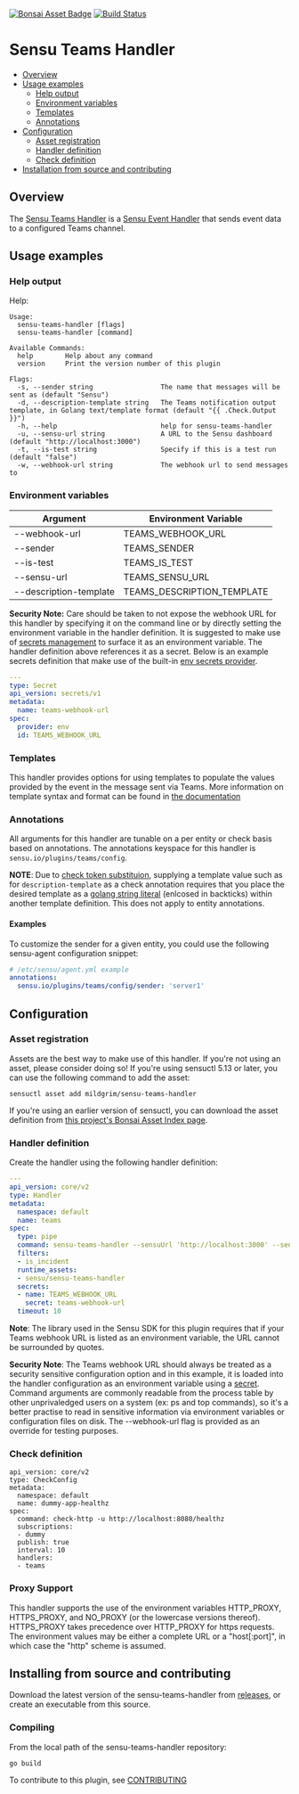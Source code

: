 [![Bonsai Asset Badge](https://img.shields.io/badge/Sensu%20Teams%20Handler-Download%20Me-brightgreen.svg?colorB=89C967&logo=sensu)](https://bonsai.sensu.io/assets/mildgrim/sensu-teams-handler) [![Build Status](https://travis-ci.org/mildgrim/sensu-teams-handler.svg?branch=master)](https://travis-ci.org/mildgrim/sensu-teams-handler)

# Sensu Teams Handler

- [Overview](#overview)
- [Usage examples](#usage-examples)
  - [Help output](#help-output)
  - [Environment variables](#environment-variables)
  - [Templates](#templates)
  - [Annotations](#annotations)
- [Configuration](#configuration)
  - [Asset registration](#asset-registration)
  - [Handler definition](#handler-definition)
  - [Check definition](#check-definition)
- [Installation from source and contributing](#installation-from-source-and-contributing)

## Overview


The [Sensu Teams Handler][0] is a [Sensu Event Handler][3] that sends event data
to a configured Teams channel.

## Usage examples

### Help output

Help:

```
Usage:
  sensu-teams-handler [flags]
  sensu-teams-handler [command]

Available Commands:
  help        Help about any command
  version     Print the version number of this plugin

Flags:
  -s, --sender string                 The name that messages will be sent as (default "Sensu")
  -d, --description-template string   The Teams notification output template, in Golang text/template format (default "{{ .Check.Output }}")
  -h, --help                          help for sensu-teams-handler
  -u, --sensu-url string              A URL to the Sensu dashboard (default "http://localhost:3000")
  -t, --is-test string                Specify if this is a test run (default "false")
  -w, --webhook-url string            The webhook url to send messages to
```

### Environment variables

|Argument               |Environment Variable       |
|-----------------------|---------------------------|
|--webhook-url          |TEAMS_WEBHOOK_URL          |
|--sender               |TEAMS_SENDER               |
|--is-test              |TEAMS_IS_TEST              |
|--sensu-url            |TEAMS_SENSU_URL            |
|--description-template |TEAMS_DESCRIPTION_TEMPLATE |


**Security Note:** Care should be taken to not expose the webhook URL for this handler by specifying it
on the command line or by directly setting the environment variable in the handler definition.  It is
suggested to make use of [secrets management][7] to surface it as an environment variable.  The
handler definition above references it as a secret.  Below is an example secrets definition that make
use of the built-in [env secrets provider][8].

```yml
---
type: Secret
api_version: secrets/v1
metadata:
  name: teams-webhook-url
spec:
  provider: env
  id: TEAMS_WEBHOOK_URL
```

### Templates

This handler provides options for using templates to populate the values
provided by the event in the message sent via Teams. More information on
template syntax and format can be found in [the documentation][9]


### Annotations

All arguments for this handler are tunable on a per entity or check basis based
on annotations. The annotations keyspace for this handler is
`sensu.io/plugins/teams/config`.

**NOTE**: Due to [check token substituion][10], supplying a template value such
as for `description-template` as a check annotation requires that you place the
desired template as a [golang string literal][11] (enlcosed in backticks)
within another template definition.  This does not apply to entity annotations.

#### Examples

To customize the sender for a given entity, you could use the following
sensu-agent configuration snippet:

```yml
# /etc/sensu/agent.yml example
annotations:
  sensu.io/plugins/teams/config/sender: 'server1'
```

## Configuration

### Asset registration

Assets are the best way to make use of this handler. If you're not using an asset, please consider doing so! If you're using sensuctl 5.13 or later, you can use the following command to add the asset:

`sensuctl asset add mildgrim/sensu-teams-handler`

If you're using an earlier version of sensuctl, you can download the asset
definition from [this project's Bonsai Asset Index
page][6].

### Handler definition

Create the handler using the following handler definition:

```yml
---
api_version: core/v2
type: Handler
metadata:
  namespace: default
  name: teams
spec:
  type: pipe
  command: sensu-teams-handler --sensuUrl 'http://localhost:3000' --sender 'Sensu'
  filters:
  - is_incident
  runtime_assets:
  - sensu/sensu-teams-handler
  secrets:
  - name: TEAMS_WEBHOOK_URL
    secret: teams-webhook-url
  timeout: 10
```
**Note**: The library used in the Sensu SDK for this plugin requires that if your Teams webhook URL is listed as an environment variable, the URL cannot be surrounded by quotes. 

**Security Note**: The Teams webhook URL should always be treated as a security
sensitive configuration option and in this example, it is loaded into the
handler configuration as an environment variable using a [secret][5]. Command
arguments are commonly readable from the process table by other unprivaledged
users on a system (ex: ps and top commands), so it's a better practise to read
in sensitive information via environment variables or configuration files on
disk. The --webhook-url flag is provided as an override for testing purposes.

### Check definition

```
api_version: core/v2
type: CheckConfig
metadata:
  namespace: default
  name: dummy-app-healthz
spec:
  command: check-http -u http://localhost:8080/healthz
  subscriptions:
  - dummy
  publish: true
  interval: 10
  handlers:
  - teams
```

### Proxy Support

This handler supports the use of the environment variables HTTP_PROXY,
HTTPS_PROXY, and NO_PROXY (or the lowercase versions thereof). HTTPS_PROXY takes
precedence over HTTP_PROXY for https requests.  The environment values may be
either a complete URL or a "host[:port]", in which case the "http" scheme is assumed.

## Installing from source and contributing

Download the latest version of the sensu-teams-handler from [releases][4],
or create an executable from this source.

### Compiling

From the local path of the sensu-teams-handler repository:
```
go build
```

To contribute to this plugin, see [CONTRIBUTING](https://github.com/sensu/sensu-go/blob/master/CONTRIBUTING.md)

[0]: https://github.com/mildgrim/sensu-teams-handler
[1]: https://github.com/sensu/sensu-go
[3]: https://docs.sensu.io/sensu-go/latest/reference/handlers/#how-do-sensu-handlers-work
[4]: https://github.com/sensu/sensu-teams-handler/releases
[5]: https://docs.sensu.io/sensu-go/latest/reference/secrets/
[6]: https://bonsai.sensu.io/assets/mildgrim/sensu-teams-handler
[7]: https://docs.sensu.io/sensu-go/latest/guides/secrets-management/
[8]: https://docs.sensu.io/sensu-go/latest/guides/secrets-management/#use-env-for-secrets-management
[9]: https://docs.sensu.io/sensu-go/latest/observability-pipeline/observe-process/handler-templates/
[10]: https://docs.sensu.io/sensu-go/latest/observability-pipeline/observe-schedule/checks/#check-token-substitution
[11]: https://golang.org/ref/spec#String_literals
